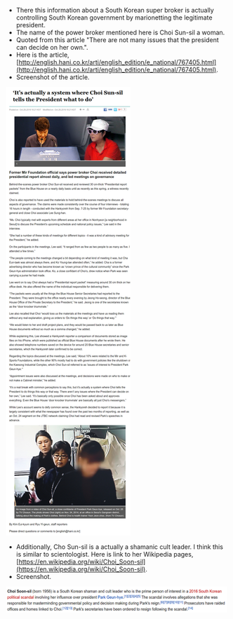 * There this information about a South Korean super broker is actually controlling South Korean government by marionetting the legitimate president.
* The name of the power broker mentioned here is Choi Sun-sil a woman.
* Quoted from this article "There are not many issues that the president can decide on her own.".
* Here is the article, [http://english.hani.co.kr/arti/english_edition/e_national/767405.html](http://english.hani.co.kr/arti/english_edition/e_national/767405.html).
* Screenshot of the article.

![./20161029-1502-cet-south-korean-puppet-president-1.png](./20161029-1502-cet-south-korean-puppet-president-1.png)

* Additionally, Cho Sun-sil is a actually a shamanic cult leader. I think this is similar to scientologist. Here is link to her Wikipedia pages, [https://en.wikipedia.org/wiki/Choi_Soon-sil](https://en.wikipedia.org/wiki/Choi_Soon-sil).
* Screenshot.

![./20161029-1502-cet-south-korean-puppet-president-2.png](./20161029-1502-cet-south-korean-puppet-president-2.png)